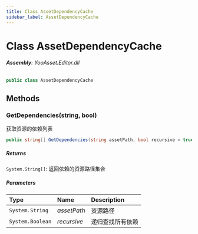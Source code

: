 ```yaml
---
title: Class AssetDependencyCache
sidebar_label: AssetDependencyCache
---
```

# Class AssetDependencyCache


###### **Assembly**: YooAsset.Editor.dll

```csharp title="Declaration"
public class AssetDependencyCache
```
## Methods
### GetDependencies(string, bool)
获取资源的依赖列表

```csharp title="Declaration"
public string[] GetDependencies(string assetPath, bool recursive = true)
```

##### Returns

`System.String[]`: 返回依赖的资源路径集合
##### Parameters

| Type | Name | Description |
|:--- |:--- |:--- |
| `System.String` | *assetPath* | 资源路径 |
| `System.Boolean` | *recursive* | 递归查找所有依赖 |

